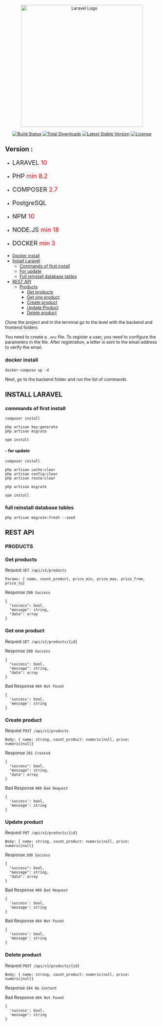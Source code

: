 <p align="center"><a href="https://laravel.com" target="_blank"><img src="https://raw.githubusercontent.com/laravel/art/master/logo-lockup/5%20SVG/2%20CMYK/1%20Full%20Color/laravel-logolockup-cmyk-red.svg" width="400" alt="Laravel Logo"></a></p>

<p align="center">
<a href="https://github.com/laravel/framework/actions"><img src="https://github.com/laravel/framework/workflows/tests/badge.svg" alt="Build Status"></a>
<a href="https://packagist.org/packages/laravel/framework"><img src="https://img.shields.io/packagist/dt/laravel/framework" alt="Total Downloads"></a>
<a href="https://packagist.org/packages/laravel/framework"><img src="https://img.shields.io/packagist/v/laravel/framework" alt="Latest Stable Version"></a>
<a href="https://packagist.org/packages/laravel/framework"><img src="https://img.shields.io/packagist/l/laravel/framework" alt="License"></a>
</p>

<h2>Version :</h2>
<ul>
    <li>
        <p style="font-size: 20px"> LARAVEL  <span style="color: red">10</span></p>
    </li>
    <li>
        <p style="font-size: 20px"> PHP <span style="color: red">min 8.2</span></p>
    </li>
    <li>
        <p style="font-size: 20px"> COMPOSER <span style="color: red">2.7</span></p>
    </li>
    <li>
        <p style="font-size: 20px"> PostgreSQL</p>
    </li>
    <li>
        <p style="font-size: 20px"> NPM  <span style="color: red">10</span></p>
    </li>
    <li>
        <p style="font-size: 20px"> NODE.JS  <span style="color: red">min 18
    </span></p>
    </li>
    <li>
        <p style="font-size: 20px"> DOCKER  <span style="color: red">min 3</span></p>
    </li>
</ul>

- [Docker install](#docker-install)
- [Install Laravel](#install-laravel)
    - [Commands of first install](#commands-of-first-install)
    - [For update](#--for-update)
    - [Full reinstall database tables](#full-reinstall-database-tables)
- [REST API](#rest-api)
  - [Products](#products)
    - [Get products](#get-products)
    - [Get one product](#get-one-product)
    - [Create product](#create-product)
    - [Update Product](#update-product)
    - [Delete product](#delete-product)


Clone the project and in the terminal go to the level with the backend and frontend folders

You need to create a `.env` file. To register a user, you need to configure the parameters in the file. After registration, a letter is sent to the email address to verify the email.

### docker install

    docker-compose up -d

Next, go to the backend folder and run the list of commands

## INSTALL LARAVEL

### commands of first install

```
composer install

php artisan key:generate
php artisan migrate

npm install
```

#### - for update
```
composer install

php artisan cache:clear
php artisan config:clear
php artisan route:clear

php artisan migrate

npm install
```

### full reinstall database tables
```
php artisan migrate:fresh --seed
```

## REST API

### PRODUCTS

### Get products

Request `GET /api/v1/products`

    Params: { name, count_product, price_min, price_max, price_from, price_to}

Response `200 Success`

    { 
      "success": bool,
      "message": string,
      "data": array
    }

### Get one product

Request `GET /api/v1/products/{id}`

Response `200 Success`

    { 
      "success": bool,
      "message": string,
      "data": array
    }

Bad Response `404 Not Found`

    {
      'success': bool,
      'message': string
    }

### Create product

Request `POST /api/v1/products`

    Body: { name: string, count_product: numeric|null, price: numeric|null}

Response `201 Created`

    { 
      "success": bool,
      "message": string,
      "data": array
    }

Bad Response `400 Bad Request`

    {
      'success': bool,
      'message': string
    }

### Update product

Request `PUT /api/v1/products/{id}`

    Body: { name: string, count_product: numeric|null, price: numeric|null}

Response `200 Success`

    { 
      "success": bool,
      "message": string,
      "data": array
    }

Bad Response `400 Bad Request`

    {
      'success': bool,
      'message': string
    }

Bad Response `404 Not Found`

    {
      'success': bool,
      'message': string
    }

### Delete product

Request `POST /api/v1/products/{id}`

    Body: { name: string, count_product: numeric|null, price: numeric|null}

Response `204 No Content`

Bad Response `404 Not Found`

    {
      'success': bool,
      'message': string
    }
